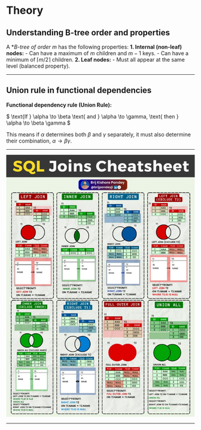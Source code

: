 
# Theory

## Understanding B-tree order and properties

A **B-tree of order* $m$ has the following properties:
**1. Internal (non-leaf) nodes:**
    - Can have a maximum of $m$ children and $m - 1$ keys.
    - Can have a minimum of $\lceil m/2 \rceil$ children.
**2. Leaf nodes:**
    - Must all appear at the same level (balanced property).

---

## Union rule in functional dependencies

**Functional dependency rule (Union Rule):**

$
\text{If } \alpha \to \beta \text{ and } \alpha \to \gamma, \text{ then } \alpha \to \beta \gamma
$

This means if $\alpha$ determines both $\beta$ and $\gamma$ separately, it must also determine their combination, $\alpha \to \beta \gamma$.

---

![alt text](joinscheatsheet.png)

---
